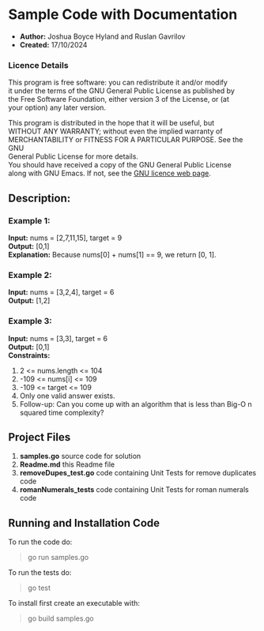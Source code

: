 # Sample Code with Documentation
* **Author:** Joshua Boyce Hyland and Ruslan Gavrilov
* **Created:** 17/10/2024


### Licence Details
This program is free software: you can redistribute it and/or modify  
it under the terms of the GNU General Public License as published by  
the Free Software Foundation, either version 3 of the License, or (at  
your option) any later version.
 
This program is distributed in the hope that it will be useful, but  
WITHOUT ANY WARRANTY; without even the implied warranty of  
MERCHANTABILITY or FITNESS FOR A PARTICULAR PURPOSE.  See the GNU  
General Public License for more details.  
You should have received a copy of the GNU General Public License  
along with GNU Emacs.  If not, see the [GNU licence web page](http://www.gnu.org/licenses/).  

##  Description:


### Example 1:
 **Input:** nums = [2,7,11,15], target = 9  
 **Output:** [0,1]  
 **Explanation:** Because nums[0] + nums[1] == 9, we return [0, 1].  
 
###  Example 2:
 **Input:** nums = [3,2,4], target = 6  
 **Output:** [1,2]  
 
### Example 3:
 **Input:** nums = [3,3], target = 6  
 **Output:** [0,1]  
 **Constraints:**  
1. 2 <= nums.length <= 104
2. -109 <= nums[i] <= 109
3. -109 <= target <= 109
4. Only one valid answer exists.
5. Follow-up: Can you come up with an algorithm that is less
 than Big-O n squared time complexity?

## Project Files
1. **samples.go** source code for solution
2. **Readme.md** this Readme file
3. **removeDupes_test.go** code containing Unit Tests for remove duplicates code
4. **romanNumerals_tests** code containing Unit Tests for roman numerals code

## Running and Installation Code
To run the code do:
> go run samples.go

To run the tests do:
> go test 

To install first create an executable with:
> go build samples.go